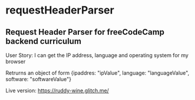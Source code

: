 # requestHeaderParser

## Request Header Parser for freeCodeCamp backend curriculum

User Story: I can get the IP address, language and operating system for my browser

Retrurns an object of form {ipaddres: "ipValue", language: "languageValue", software: "softwareValue"}

Live version: https://ruddy-wine.glitch.me/
